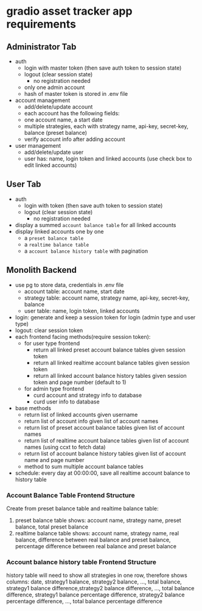 # gradio asset tracker app requirements

## Administrator Tab

- auth
	- login with master token (then save auth token to session state)
	- logout (clear session state)
		- no registration needed
	- only one admin account
	- hash of master token is stored in .env file
- account management
	- add/delete/update account
	- each account has the following fields:
	- one account name, a start date
	- multiple strategies, each with strategy name, api-key, secret-key, balance (preset balance)
	- verify account info after adding account
- user management
	- add/delete/update user
	- user has: name, login token and linked accounts (use check box to edit linked accounts)

## User Tab

- auth
	- login with token (then save auth token to session state)
	- logout (clear session state)
		- no registration needed
- display a summed `account balance table` for all linked accounts
- display linked accounts one by one
	- a `preset balance table`
  - a `realtime balance table`
  - a `account balance history table` with pagination

## Monolith Backend

- use pg to store data, credentials in .env file
	- account table: account name, start date
	- strategy table: account name, strategy name, api-key, secret-key, balance
	- user table: name, login token, linked accounts
- login: generate and keep a session token for login (admin type and user type)
- logout: clear session token
- each frontend facing methods(require session token):
	- for user type frontend
		- return all linked preset account balance tables given session token
		- return all linked realtime account balance tables given session token
		- return all linked account balance history tables given session token and page number (default to 1)
	- for admin type frontend
		- curd account and strategy info to database
		- curd user info to database
- base methods
	- return list of linked accounts given username
	- return list of account info given list of account names
	- return list of preset account balance tables given list of account names
	- return list of realtime account balance tables given list of account names (using ccxt to fetch data)
	- return list of account balance history tables given list of account name and page number
	- method to sum multiple account balance tables
- schedule: every day at 00:00:00, save all realtime account balance to history table

### Account Balance Table Frontend Structure

Create from preset balance table and realtime balance table:

1. preset balance table shows: account name, strategy name, preset balance, total preset balance
2. realtime balance table shows: account name, strategy name, real balance, difference between
   real balance and preset balance, percentage difference between real balance and preset balance

### Account balance history table Frontend Structure

history table will need to show all strategies in one row, therefore shows columns: date, strategy1 balance, strategy2
balance, ..., total balance, strategy1 balance difference,strategy2 balance difference, ..., total balance difference,
strategy1 balance percentage difference, strategy2 balance percentage difference, ..., total balance percentage
difference